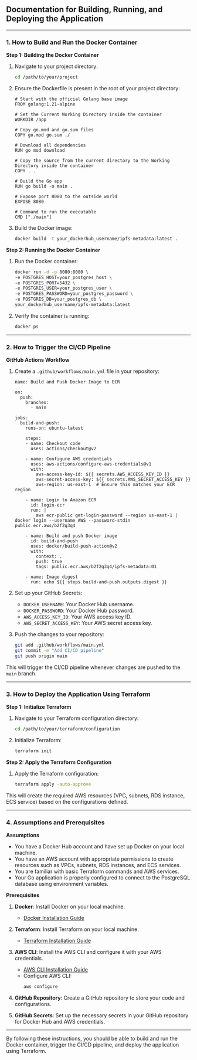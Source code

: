 

## Documentation for Building, Running, and Deploying the Application

---

### 1. How to Build and Run the Docker Container

**Step 1: Building the Docker Container**

1. Navigate to your project directory:
   ```bash
   cd /path/to/your/project
   ```

2. Ensure the Dockerfile is present in the root of your project directory:

   ```
   # Start with the official Golang base image
   FROM golang:1.21-alpine

   # Set the Current Working Directory inside the container
   WORKDIR /app

   # Copy go.mod and go.sum files
   COPY go.mod go.sum ./

   # Download all dependencies
   RUN go mod download

   # Copy the source from the current directory to the Working Directory inside the container
   COPY . .

   # Build the Go app
   RUN go build -o main .

   # Expose port 8080 to the outside world
   EXPOSE 8080

   # Command to run the executable
   CMD ["./main"]
   ```

3. Build the Docker image:
   ```bash
   docker build -t your_dockerhub_username/ipfs-metadata:latest .
   ```

**Step 2: Running the Docker Container**

1. Run the Docker container:
   ```bash
   docker run -d -p 8080:8080 \
   -e POSTGRES_HOST=your_postgres_host \
   -e POSTGRES_PORT=5432 \
   -e POSTGRES_USER=your_postgres_user \
   -e POSTGRES_PASSWORD=your_postgres_password \
   -e POSTGRES_DB=your_postgres_db \
   your_dockerhub_username/ipfs-metadata:latest
   ```

2. Verify the container is running:
   ```bash
   docker ps
   ```

---

### 2. How to Trigger the CI/CD Pipeline

**GitHub Actions Workflow**

1. Create a `.github/workflows/main.yml` file in your repository:

   ```
   name: Build and Push Docker Image to ECR

   on:
     push:
       branches:
         - main

   jobs:
     build-and-push:
       runs-on: ubuntu-latest

       steps:
       - name: Checkout code
         uses: actions/checkout@v2

       - name: Configure AWS credentials
         uses: aws-actions/configure-aws-credentials@v1
         with:
           aws-access-key-id: ${{ secrets.AWS_ACCESS_KEY_ID }}
           aws-secret-access-key: ${{ secrets.AWS_SECRET_ACCESS_KEY }}
           aws-region: us-east-1  # Ensure this matches your ECR region

       - name: Login to Amazon ECR
         id: login-ecr
         run: |
           aws ecr-public get-login-password --region us-east-1 | docker login --username AWS --password-stdin public.ecr.aws/b2f2g3q4

       - name: Build and push Docker image
         id: build-and-push
         uses: docker/build-push-action@v2
         with:
           context: .
           push: true
           tags: public.ecr.aws/b2f2g3q4/ipfs-metadata:01

       - name: Image digest
         run: echo ${{ steps.build-and-push.outputs.digest }}
   ```

2. Set up your GitHub Secrets:
   - `DOCKER_USERNAME`: Your Docker Hub username.
   - `DOCKER_PASSWORD`: Your Docker Hub password.
   - `AWS_ACCESS_KEY_ID`: Your AWS access key ID.
   - `AWS_SECRET_ACCESS_KEY`: Your AWS secret access key.

3. Push the changes to your repository:
   ```bash
   git add .github/workflows/main.yml
   git commit -m "Add CI/CD pipeline"
   git push origin main
   ```

This will trigger the CI/CD pipeline whenever changes are pushed to the `main` branch.

---

### 3. How to Deploy the Application Using Terraform

**Step 1: Initialize Terraform**

1. Navigate to your Terraform configuration directory:
   ```bash
   cd /path/to/your/terraform/configuration
   ```

2. Initialize Terraform:
   ```bash
   terraform init
   ```

**Step 2: Apply the Terraform Configuration**

1. Apply the Terraform configuration:
   ```bash
   terraform apply -auto-approve
   ```

This will create the required AWS resources (VPC, subnets, RDS instance, ECS service) based on the configurations defined.

---

### 4. Assumptions and Prerequisites

**Assumptions**

- You have a Docker Hub account and have set up Docker on your local machine.
- You have an AWS account with appropriate permissions to create resources such as VPCs, subnets, RDS instances, and ECS services.
- You are familiar with basic Terraform commands and AWS services.
- Your Go application is properly configured to connect to the PostgreSQL database using environment variables.

**Prerequisites**

1. **Docker**: Install Docker on your local machine.
   - [Docker Installation Guide](https://docs.docker.com/get-docker/)

2. **Terraform**: Install Terraform on your local machine.
   - [Terraform Installation Guide](https://learn.hashicorp.com/tutorials/terraform/install-cli)

3. **AWS CLI**: Install the AWS CLI and configure it with your AWS credentials.
   - [AWS CLI Installation Guide](https://docs.aws.amazon.com/cli/latest/userguide/install-cliv2.html)
   - Configure AWS CLI:
     ```bash
     aws configure
     ```

4. **GitHub Repository**: Create a GitHub repository to store your code and configurations.

5. **GitHub Secrets**: Set up the necessary secrets in your GitHub repository for Docker Hub and AWS credentials.

---

By following these instructions, you should be able to build and run the Docker container, trigger the CI/CD pipeline, and deploy the application using Terraform. 
